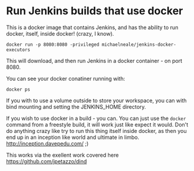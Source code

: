# Run Jenkins builds that use docker

This is a docker image that contains Jenkins, and has the ability to run docker, itself, inside docker!
(crazy, I know).

    
    docker run -p 8080:8080 -privileged michaelneale/jenkins-docker-executors


This will download, and then run Jenkins in a docker container - on port 8080. 

You can see your docker conatiner running with:

    docker ps

If you with to use a volume outside to store your workspace, you can with bind mounting and setting the JENKINS_HOME directory. 

If you wish to use docker in a build - you can. You can just use the `docker` command from a freestyle build, it will work just like expect it would. Don't do anything crazy like try to run this thing itself inside docker, as then you end up in an inception like world and ultimate in limbo. http://inception.davepedu.com/ ;)

This works via the exellent work covered here https://github.com/jpetazzo/dind


